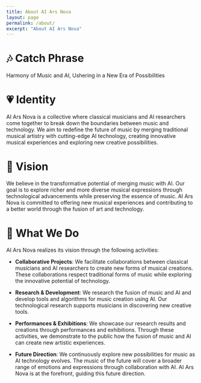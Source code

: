 ```yaml
---
title: About AI Ars Nova
layout: page
permalink: /about/
excerpt: "About AI Ars Nova"
---
```



# 🎶 Catch Phrase
Harmony of Music and AI, Ushering in a New Era of Possibilities

# 💗 Identity
AI Ars Nova is a collective where classical musicians and AI researchers come together to break down the boundaries between music and technology. We aim to redefine the future of music by merging traditional musical artistry with cutting-edge AI technology, creating innovative musical experiences and exploring new creative possibilities.

# 🚀 Vision
We believe in the transformative potential of merging music with AI. Our goal is to explore richer and more diverse musical expressions through technological advancements while preserving the essence of music. AI Ars Nova is committed to offering new musical experiences and contributing to a better world through the fusion of art and technology.

# 🎼 What We Do
AI Ars Nova realizes its vision through the following activities:

- **Collaborative Projects**: We facilitate collaborations between classical musicians and AI researchers to create new forms of musical creations. These collaborations respect traditional forms of music while exploring the innovative potential of technology.

- **Research & Development**: We research the fusion of music and AI and develop tools and algorithms for music creation using AI. Our technological research supports musicians in discovering new creative tools.

- **Performances & Exhibitions**: We showcase our research results and creations through performances and exhibitions. Through these activities, we demonstrate to the public how the fusion of music and AI can create new artistic experiences.

- **Future Direction**: We continuously explore new possibilities for music as AI technology evolves. The music of the future will cover a broader range of emotions and expressions through collaboration with AI. AI Ars Nova is at the forefront, guiding this future direction.
